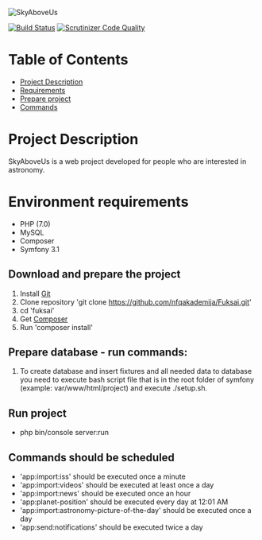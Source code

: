![SkyAboveUs](https://s16.postimg.org/fna1mt7px/Logomakr_8k_Hl_Xj.png)

[![Build Status](https://travis-ci.org/nfqakademija/Fuksai.svg?branch=master)](https://travis-ci.org/nfqakademija/Fuksai)
[![Scrutinizer Code Quality](https://scrutinizer-ci.com/g/nfqakademija/Fuksai/badges/quality-score.png?b=master)](https://scrutinizer-ci.com/g/nfqakademija/Fuksai/?branch=master)

# Table of Contents

* [Project Description](#project-description)
* [Requirements](#requirements)
* [Prepare project](#download)
* [Commands](#commands)

# <a name="project-description"></a>Project Description

SkyAboveUs is a web project developed for people who are interested in astronomy.

# <a name="requirements"></a>Environment requirements

* PHP (7.0)
* MySQL
* Composer
* Symfony 3.1

## <a name="download"></a>Download and prepare the project

1. Install [Git](https://git-scm.com/downloads)
1. Clone repository 'git clone https://github.com/nfqakademija/Fuksai.git'
1. cd 'fuksai'
1. Get [Composer](https://getcomposer.org/download/)
1. Run 'composer install'

## Prepare database - run commands:

1. To create database and insert fixtures and all needed data to database you need to execute bash script file that is in the root folder of symfony (example: var/www/html/project) and execute ./setup.sh.

## Run project

* php bin/console server:run

## <a name="commands"></a>Commands should be scheduled

* 'app:import:iss' should be executed once a minute
* 'app:import:videos' should be executed at least once a day
* 'app:import:news' should be executed once an hour
* 'app:planet-position' should be executed every day at 12:01 AM
* 'app:import:astronomy-picture-of-the-day' should be executed once a day
* 'app:send:notifications' should be executed twice a day
